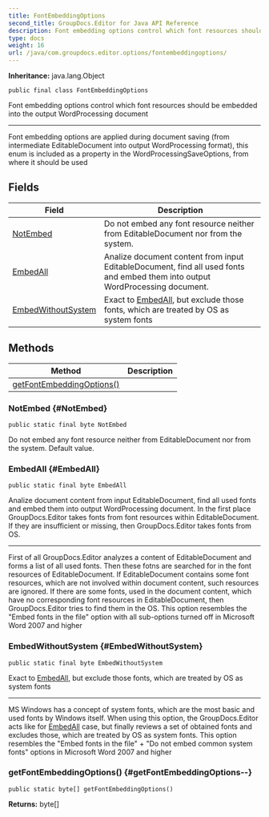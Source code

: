 ```yaml
---
title: FontEmbeddingOptions
second_title: GroupDocs.Editor for Java API Reference
description: Font embedding options control which font resources should be embedded into the output WordProcessing document
type: docs
weight: 16
url: /java/com.groupdocs.editor.options/fontembeddingoptions/
---
```

**Inheritance:**
java.lang.Object
```
public final class FontEmbeddingOptions
```

Font embedding options control which font resources should be embedded into the output WordProcessing document

--------------------

Font embedding options are applied during document saving (from intermediate EditableDocument into output WordProcessing format), this enum is included as a property in the WordProcessingSaveOptions, from where it should be used
## Fields

| Field | Description |
| --- | --- |
| [NotEmbed](#NotEmbed) | Do not embed any font resource neither from EditableDocument nor from the system. |
| [EmbedAll](#EmbedAll) | Analize document content from input EditableDocument, find all used fonts and embed them into output WordProcessing document. |
| [EmbedWithoutSystem](#EmbedWithoutSystem) | Exact to [EmbedAll](../../com.groupdocs.editor.options/fontembeddingoptions\#EmbedAll), but exclude those fonts, which are treated by OS as system fonts |
## Methods

| Method | Description |
| --- | --- |
| [getFontEmbeddingOptions()](#getFontEmbeddingOptions--) |  |
### NotEmbed {#NotEmbed}
```
public static final byte NotEmbed
```


Do not embed any font resource neither from EditableDocument nor from the system. Default value.

### EmbedAll {#EmbedAll}
```
public static final byte EmbedAll
```


Analize document content from input EditableDocument, find all used fonts and embed them into output WordProcessing document. In the first place GroupDocs.Editor takes fonts from font resources within EditableDocument. If they are insufficient or missing, then GroupDocs.Editor takes fonts from OS.

--------------------

First of all GroupDocs.Editor analyzes a content of EditableDocument and forms a list of all used fonts. Then these fotns are searched for in the font resources of EditableDocument. If EditableDocument contains some font resources, which are not involved within document content, such resources are ignored. If there are some fonts, used in the document content, which have no corresponding font resources in EditableDocument, then GroupDocs.Editor tries to find them in the OS. This option resembles the "Embed fonts in the file" option with all sub-options turned off in Microsoft Word 2007 and higher

### EmbedWithoutSystem {#EmbedWithoutSystem}
```
public static final byte EmbedWithoutSystem
```


Exact to [EmbedAll](../../com.groupdocs.editor.options/fontembeddingoptions\#EmbedAll), but exclude those fonts, which are treated by OS as system fonts

--------------------

MS Windows has a concept of system fonts, which are the most basic and used fonts by Windows itself. When using this option, the GroupDocs.Editor acts like for [EmbedAll](../../com.groupdocs.editor.options/fontembeddingoptions\#EmbedAll) case, but finally reviews a set of obtained fonts and excludes those, which are treated by OS as system fonts. This option resembles the "Embed fonts in the file" + "Do not embed common system fonts" options in Microsoft Word 2007 and higher

### getFontEmbeddingOptions() {#getFontEmbeddingOptions--}
```
public static byte[] getFontEmbeddingOptions()
```




**Returns:**
byte[]

